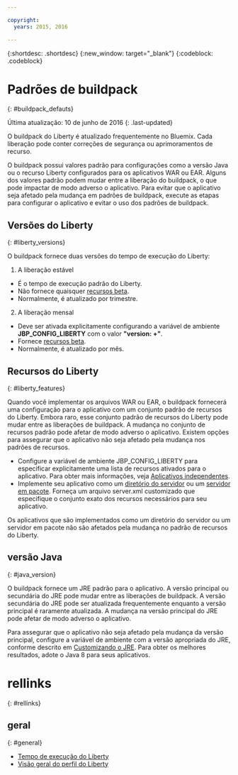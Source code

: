 ```yaml
---

copyright:
  years: 2015, 2016

---
```


{:shortdesc: .shortdesc}
{:new_window: target="_blank"}
{:codeblock: .codeblock}

# Padrões de buildpack
{: #buildpack_defauts}

Última atualização: 10 de junho de 2016
{: .last-updated}

O buildpack do Liberty é atualizado frequentemente no Bluemix. Cada liberação pode conter correções de segurança ou aprimoramentos de recurso.

O buildpack possui valores padrão para configurações como
a versão Java ou o recurso Liberty configurados para os aplicativos WAR ou EAR. Alguns dos valores padrão podem mudar entre a liberação do buildpack,
o que pode impactar de modo adverso o aplicativo. Para evitar que o aplicativo
seja afetado pela mudança em padrões de buildpack, execute as etapas
para configurar o aplicativo e evitar o uso dos padrões de buildpack.

## Versões do Liberty
{: #liberty_versions}

O buildpack fornece duas versões do tempo de execução do Liberty:
1. A liberação estável
  * É o tempo de execução padrão do Liberty.
  * Não fornece quaisquer [recursos beta](usingBetaFeatures.html).
  * Normalmente, é atualizado por trimestre.

2. A liberação mensal
  * Deve ser ativada explicitamente configurando a variável de ambiente **JBP_CONFIG_LIBERTY** com o valor **"version: +"**.
  * Fornece [recursos beta](usingBetaFeatures.html).
  * Normalmente, é atualizado por mês.

## Recursos do Liberty
{: #liberty_features}

Quando
você implementar os arquivos WAR ou EAR, o buildpack fornecerá uma configuração
para o aplicativo com um conjunto padrão de recursos do Liberty. Embora
raro, esse conjunto padrão de recursos do Liberty pode mudar entre as
liberações de buildpack. A mudança no conjunto de recursos padrão pode afetar de modo
adverso o aplicativo. Existem opções para assegurar que o aplicativo
não seja afetado pela mudança nos padrões de recursos.

* Configure a variável de ambiente JBP_CONFIG_LIBERTY para especificar explicitamente
uma lista de recursos ativados para o aplicativo. Para obter mais informações, veja [Aplicativos independentes](optionsForPushing.html#stand_alone_apps).
* Implemente seu aplicativo como um [diretório do
servidor](optionsForPushing.html#server_directory) ou um [servidor
em pacote](optionsForPushing.html#packaged_server). Forneça um arquivo server.xml customizado que especifique o conjunto exato dos recursos necessários para seu aplicativo.

Os aplicativos que são implementados como um diretório do servidor ou
um servidor em pacote não são afetados pela mudança no padrão de recursos do
Liberty.

## versão Java
{: #java_version}

O buildpack
fornece um JRE padrão para o aplicativo. A versão principal ou secundária
do JRE pode mudar entre as liberações de buildpack. A versão
secundária do JRE pode ser atualizada frequentemente enquanto a versão principal
é raramente atualizada. A mudança na versão principal do JRE pode
afetar de modo adverso o aplicativo.

Para assegurar que o aplicativo não seja afetado pela mudança da versão principal, configure a variável de ambiente com a versão apropriada do JRE, conforme descrito em [Customizando o JRE](customizingJRE.html). Para obter os melhores resultados,
adote o Java 8 para seus aplicativos.


# rellinks
{: #rellinks}
## geral
{: #general}
* [Tempo de execução do Liberty](index.html)
* [Visão geral do perfil do Liberty](http://www-01.ibm.com/support/knowledgecenter/SSAW57_8.5.5/com.ibm.websphere.wlp.nd.doc/ae/cwlp_about.html)
